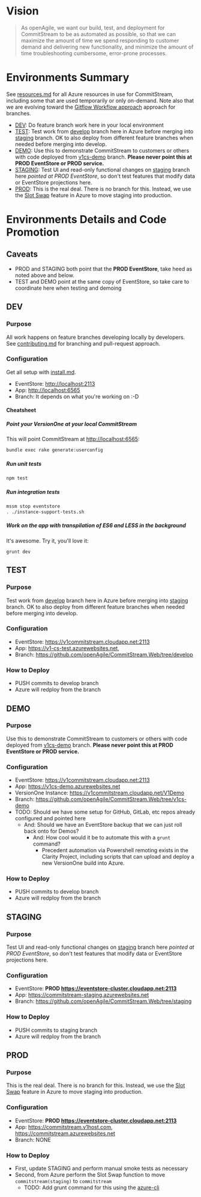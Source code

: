 # Vision

> As openAgile, we want our build, test, and deployment for CommitStream to be as automated as possible, so that we can maximize the amount of time we spend responding to customer demand and delivering new functionality, and minimize the amount of time troubleshooting cumbersome, error-prone processes.

# Environments Summary

See [resources.md](resources.md) for all Azure resources in use for CommitStream, including some that are used temporarily or only on-demand. Note also that we are evolving toward the [Gitflow Workflow approach](https://www.atlassian.com/git/tutorials/comparing-workflows/gitflow-workflow) approach for branches.

* [DEV](http://localhost:6565): Do feature branch work here in your local environment
* [TEST](https://v1-cs-test.azurewebsites.net): Test work from [develop](https://github.com/openAgile/CommitStream.Web/tree/develop) branch here in Azure before merging into [staging](https://github.com/openAgile/CommitStream.Web/tree/staging) branch. OK to also deploy from different feature branches when needed before merging into develop.
* [DEMO](https://v1cs-demo.azurewebsites.net): Use this to demonstrate CommitStream to customers or others with code deployed from [v1cs-demo](https://github.com/openAgile/CommitStream.Web/tree/v1cs-demo) branch. **Please never point this at PROD EventStore or PROD service.**
* [STAGING](https://commitstream-staging.azurewebsites.net): Test UI and read-only functional changes on [staging](https://github.com/openAgile/CommitStream.Web/tree/staging) branch here *pointed at PROD EventStore*, so don't test features that modify data or EventStore projections here.
* [PROD](https://commitstream.v1host.com): This is the real deal. There is no branch for this. Instead, we use the [Slot Swap](https://azure.microsoft.com/en-us/documentation/articles/web-sites-staged-publishing/) feature in Azure to move staging into production.

# Environments Details and Code Promotion

## Caveats

* PROD and STAGING both point that the **PROD EventStore**, take heed as noted above and below.
* TEST and DEMO point at the same copy of EventStore, so take care to coordinate here when testing and demoing

## DEV

### Purpose

All work happens on feature branches developing locally by developers. See [contributing.md](contributing.md) for branching and pull-request approach.

### Configuration

Get all setup with [install.md](install.md).

* EventStore: [http://localhost:2113](http://localhost:2113)
* App: [http://localhost:6565](http://localhost:2113)
* Branch: It depends on what you're working on :-D

#### Cheatsheet

##### Point your VersionOne at your local CommitStream

This will point CommitStream at [http://localhost:6565](http://localhost:2113):

```bash
bundle exec rake generate:userconfig
```

##### Run unit tests

```bash
npm test
```

##### Run integration tests

```bash
mssm stop eventstore
. ./instance-support-tests.sh
```

##### Work on the app with transpilation of ES6 and LESS in the background

It's awesome. Try it, you'll love it:

```
grunt dev
```

## TEST

### Purpose

Test work from [develop](https://github.com/openAgile/CommitStream.Web/tree/develop) branch here in Azure before merging into [staging](https://github.com/openAgile/CommitStream.Web/tree/staging) branch. OK to also deploy from different feature branches when needed before merging into develop.

### Configuration

* EventStore: https://v1commitstream.cloudapp.net:2113
* App: https://v1-cs-test.azurewebsites.net, 
* Branch: https://github.com/openAgile/CommitStream.Web/tree/develop

### How to Deploy

* PUSH commits to develop branch
* Azure will redploy from the branch

## DEMO

### Purpose

Use this to demonstrate CommitStream to customers or others with code deployed from [v1cs-demo](https://github.com/openAgile/CommitStream.Web/tree/v1cs-demo) branch. **Please never point this at PROD EventStore or PROD service.**

### Configuration

* EventStore: https://v1commitstream.cloudapp.net:2113
* App: https://v1cs-demo.azurewebsites.net
* VersionOne Instance: https://v1commitstream.cloudapp.net/V1Demo
* Branch: https://github.com/openAgile/CommitStream.Web/tree/v1cs-demo
* TODO: Should we have some setup for GitHub, GitLab, etc repos already configured and pointed here
  * And: Should we have an EventStore backup that we can just roll back onto for Demos?
    * And: How cool would it be to automate this with a `grunt` command?
      * Precedent automation via Powershell remoting exists in the Clarity Project, including scripts that can upload and deploy a new VersionOne build into Azure.

### How to Deploy

* PUSH commits to develop branch
* Azure will redploy from the branch

## STAGING

### Purpose

Test UI and read-only functional changes on [staging](https://github.com/openAgile/CommitStream.Web/tree/staging) branch here *pointed at PROD EventStore*, so don't test features that modify data or EventStore projections here.


### Configuration

* EventStore: **PROD https://eventstore-cluster.cloudapp.net:2113**
* App: https://commitstream-staging.azurewebsites.net
* Branch: https://github.com/openAgile/CommitStream.Web/tree/staging

### How to Deploy

* PUSH commits to staging branch
* Azure will redploy from the branch

## PROD

### Purpose

This is the real deal. There is no branch for this. Instead, we use the [Slot Swap](https://azure.microsoft.com/en-us/documentation/articles/web-sites-staged-publishing/) feature in Azure to move staging into production.


### Configuration

* EventStore: **PROD https://eventstore-cluster.cloudapp.net:2113**
* App: https://commitstream.v1host.com, https://commitstream.azurewebsites.net
* Branch: NONE

### How to Deploy

* First, update STAGING and perform manual smoke tests as necessary
* Second, from Azure perform the Slot Swap function to move `commitstream(staging)` to `commitstream`
  * TODO: Add grunt command for this using the [azure-cli](https://www.npmjs.com/package/azure-cli)

